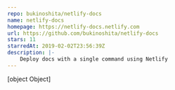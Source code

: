 ```yaml
---
repo: bukinoshita/netlify-docs
name: netlify-docs
homepage: https://netlify-docs.netlify.com
url: https://github.com/bukinoshita/netlify-docs
stars: 11
starredAt: 2019-02-02T23:56:39Z
description: |-
    Deploy docs with a single command using Netlify
---
```


[object Object]
